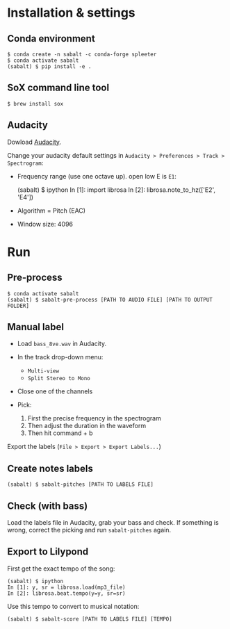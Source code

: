 # Installation & settings

## Conda environment

    $ conda create -n sabalt -c conda-forge spleeter
    $ conda activate sabalt
    (sabalt) $ pip install -e .

## SoX command line tool 

    $ brew install sox

## Audacity

Dowload [Audacity](https://www.audacityteam.org/download/mac/).

Change your audacity default settings in `Audacity > Preferences > Track > Spectrogram`:
* Frequency range (use one octave up). open low E is `E1`:

    (sabalt) $ ipython
    In [1]: import librosa
    In [2]: librosa.note_to_hz(['E2', 'E4'])

* Algorithm = Pitch (EAC)
* Window size: 4096

# Run

## Pre-process

    $ conda activate sabalt
    (sabalt) $ sabalt-pre-process [PATH TO AUDIO FILE] [PATH TO OUTPUT FOLDER]

## Manual label

* Load `bass_8ve.wav` in Audacity.

* In the track drop-down menu:
    * `Multi-view`
    * `Split Stereo to Mono`
* Close one of the channels
* Pick: 
    1. First the precise frequency in the spectrogram
    2. Then adjust the duration in the waveform
    3. Then hit command + b

Export the labels (`File > Export > Export Labels...`)

## Create notes labels

    (sabalt) $ sabalt-pitches [PATH TO LABELS FILE]

## Check (with bass)

Load the labels file in Audacity, grab your bass and check. If something is wrong, correct the picking and run `sabalt-pitches` again.

## Export to Lilypond

First get the exact tempo of the song:

    (sabalt) $ ipython
    In [1]: y, sr = librosa.load(mp3_file)
    In [2]: librosa.beat.tempo(y=y, sr=sr)

Use this tempo to convert to musical notation:

    (sabalt) $ sabalt-score [PATH TO LABELS FILE] [TEMPO]
